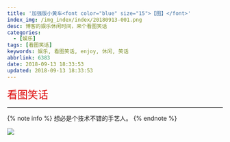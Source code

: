 ```yaml
---
title: '加强版小黄车<font color="blue" size="15">【图】</font>'
index_img: /img_index/index/20180913-001.png
desc: 博客的娱乐休闲时间，来个看图笑话
categories:
  - [娱乐]
tags: [看图笑话]
keywords: 娱乐, 看图笑话, enjoy, 休闲, 笑话
abbrlink: 6383
date: 2018-09-13 18:33:53
updated: 2018-09-13 18:33:53
---
```




<font color="#dd0000" size="5">看图笑话</font>

<!--more-->
<hr />

{% note info %}
想必是个技术不错的手艺人。
{% endnote %}

![](enjoy_xiaohuangche.jpg)
